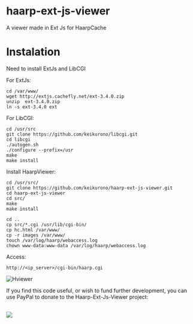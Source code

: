 haarp-ext-js-viewer
===================

A viewer made ​​in Ext Js for HaarpCache


Instalation
===================

Need to install ExtJs and LibCGI

For ExtJs:

	cd /var/www/
	wget http://extjs.cachefly.net/ext-3.4.0.zip 
	unzip  ext-3.4.0.zip
	ln -s ext-3.4.0 ext

For LibCGI:

	cd /usr/src
	git clone https://github.com/keikurono/libcgi.git
	cd libcgi
	./autogen.sh
	./configure --prefix=/usr
	make
	make install	

Install HaarpViewer:

	cd /usr/src/
	git clone https://github.com/keikurono/haarp-ext-js-viewer.git
	cd haarp-ext-js-viewer
	cd src/
	make
	make install

	cd ..
	cp src/*.cgi /usr/lib/cgi-bin/
	cp hc.html /var/www/
	cp -r images /var/www/
	touch /var/log/haarp/webaccess.log
	chown www-data:www-data /var/log/haarp/webaccess.log

Access:
	
	http://<ip_server>/cgi-bin/haarp.cgi


![Hviewer](http://img831.imageshack.us/img831/4756/haarpviewer2.png)

If you find this code useful, or wish to fund further development,
you can use PayPal to donate to the Haarp-Ext-Js-Viewer project:

<a href="https://www.paypal.com/cgi-bin/webscr?cmd=_s-xclick&amp;hosted_button_id=QYCCSYYGW52QU"><br>
<img src="https://www.paypalobjects.com/en_US/i/btn/btn_donateCC_LG.gif"></a>
